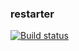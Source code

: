 ### restarter


[![Build status](https://ci.appveyor.com/api/projects/status/a6x2uvpyvkoti7ko?svg=true)](https://ci.appveyor.com/project/sped-mobi/restarter)









